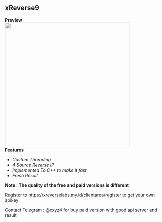 ## xReverse9

**Preview**<br>
  <image src="https://raw.githubusercontent.com/yon3zu/xreverse9/main/xrev.png" height="400">
  <br>
  **Features**
  
  - _Custom Threading_
  - _4 Source Reverse IP_
  - _Implemented To C++ to make it fast_
  - _Fresh Result_

   **Note : The quality of the free and paid versions is different**

   Register to https://xreverselabs.my.id/clientarea/register to get your own apikey
 
Contact Telegram : @xxyz4 for buy paid version with good api server and result
